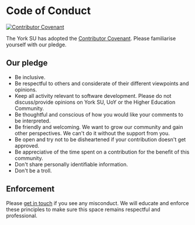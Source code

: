 # Code of Conduct

[![Contributor Covenant](https://img.shields.io/badge/Contributor%20Covenant-2.1-4baaaa.svg)](code_of_conduct.md)

The York SU has adopted the [Contributor Covenant](https://www.contributor-covenant.org/). Please familiarise yourself with our pledge.

## Our pledge

- Be inclusive.
- Be respectful to others and considerate of their different viewpoints and opinions.
- Keep all activity relevant to software development. Please do not discuss/provide opinions on York SU, UoY or the Higher Education Community.
- Be thoughtful and conscious of how you would like your comments to be interpreted.
- Be friendly and welcoming. We want to grow our community and gain other perspectives. We can't do it without the support from you.
- Be open and try not to be disheartened if your contribution doesn't get approved.
- Be appreciative of the time spent on a contribution for the benefit of this community.
- Don't share personally identifiable information.
- Don't be a troll.

## Enforcement

Please [get in touch](mailto:it@yorksu.org) if you see any misconduct. We will educate and enforce these principles to make sure this space remains respectful and professional.
